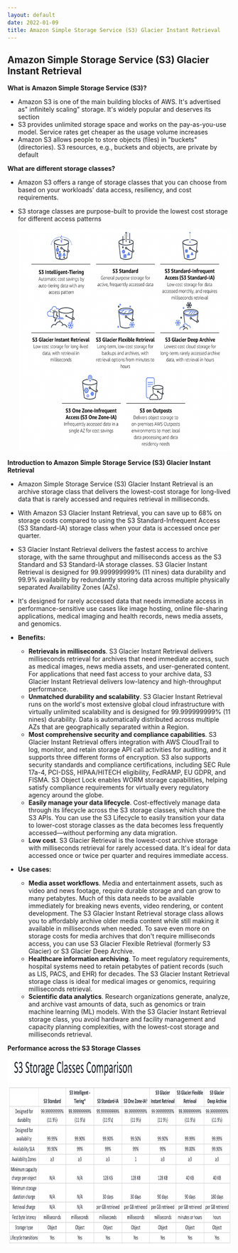 ```yaml
---
layout: default
date: 2022-01-09
title: Amazon Simple Storage Service (S3) Glacier Instant Retrieval
---
```


## Amazon Simple Storage Service (S3) Glacier Instant Retrieval

**What is Amazon Simple Storage Service (S3)?**
- Amazon S3 is one of the main building blocks of AWS. It's advertised as" infinitely scaling" storage. It's widely popular and deserves its section
- S3 provides unlimited storage space and works on the pay-as-you-use model. Service rates get cheaper as the usage volume increases
- Amazon S3 allows people to store objects (files) in "buckets" (directories). S3 resources, e.g., buckets and objects, are private by default

**What are different storage classes?**
- Amazon S3 offers a range of storage classes that you can choose from based on your workloads' data access, resiliency, and cost requirements.
- S3 storage classes are purpose-built to provide the lowest cost storage for different access patterns

  <img src="images/s3-glacier-instant/image1.png" class="inline" width="700" height="500"/>

**Introduction to Amazon Simple Storage Service (S3) Glacier Instant Retrieval**

- Amazon Simple Storage Service (S3) Glacier Instant Retrieval is an archive storage class that delivers the lowest-cost storage for long-lived data that is rarely accessed and requires retrieval in milliseconds.
- With Amazon S3 Glacier Instant Retrieval, you can save up to 68% on storage costs compared to using the S3 Standard-Infrequent Access (S3 Standard-IA) storage class when your data is accessed once per quarter.
- S3 Glacier Instant Retrieval delivers the fastest access to archive storage, with the same throughput and milliseconds access as the S3 Standard and S3 Standard-IA storage classes. S3 Glacier Instant Retrieval is designed for 99.999999999% (11 nines) data durability and 99.9% availability by redundantly storing data across multiple physically separated Availability Zones (AZs).
- It's designed for rarely accessed data that needs immediate access in performance-sensitive use cases like image hosting, online file-sharing applications, medical imaging and health records, news media assets, and genomics.
- **Benefits:**

  - **Retrievals in milliseconds**. S3 Glacier Instant Retrieval delivers milliseconds retrieval for archives that need immediate access, such as medical images, news
  media assets, and user-generated content. For applications that need fast access to your archive data, S3 Glacier Instant Retrieval delivers low-latency and
  high-throughput performance.
  - **Unmatched durability and scalability**. S3 Glacier Instant Retrieval runs on the world's most extensive global cloud infrastructure with virtually unlimited scalability
  and is designed for 99.999999999% (11 nines) durability. Data is automatically distributed across multiple AZs that are geographically separated within a
  Region.
  - **Most comprehensive security and compliance capabilities**. S3 Glacier Instant Retrieval offers integration with AWS CloudTrail to log, monitor, and retain
  storage API call activities for auditing, and it supports three different forms of encryption. S3 also supports security standards and compliance certifications, including SEC Rule 17a-4, PCI-DSS, HIPAA/HITECH eligibility, FedRAMP, EU GDPR, and FISMA. S3 Object Lock enables WORM storage capabilities, helping satisfy compliance requirements for virtually every regulatory agency around the globe.
  - **Easily manage your data lifecycle**. Cost-effectively manage data through its lifecycle across the S3 storage classes, which share the S3 APIs. You can use the S3 Lifecycle to easily transition your data to lower-cost storage classes as the data becomes less frequently accessed—without performing any data migration.
  - **Low cost**. S3 Glacier Retrieval is the lowest-cost archive storage with milliseconds retrieval for rarely accessed data. It's ideal for data accessed once or twice per quarter and requires immediate access.
- **Use cases:**

  - **Media asset workflows**. Media and entertainment assets, such as video and news footage, require durable storage and can grow to many petabytes. Much of this data needs to be available immediately for breaking news events, video rendering, or content development. The S3 Glacier Instant Retrieval storage class allows you to affordably archive older media content while still making it available in milliseconds when needed. To save even more on storage costs for media archives that don't require milliseconds access, you can use S3 Glacier Flexible Retrieval (formerly S3 Glacier) or S3 Glacier Deep Archive.
  - **Healthcare information archiving**. To meet regulatory requirements, hospital systems need to retain petabytes of patient records (such as LIS, PACS, and EHR) for decades. The S3 Glacier Instant Retrieval storage class is ideal for medical images or genomics, requiring milliseconds retrieval.
  - **Scientific data analytics**. Research organizations generate, analyze, and archive vast amounts of data, such as genomics or train machine learning (ML) models. With the S3 Glacier Instant Retrieval storage class, you avoid hardware and facility management and capacity planning complexities, with the lowest-cost storage and milliseconds retrieval.

**Performance across the S3 Storage Classes**
 
  <img src="images/s3-glacier-instant/image2.png" class="inline" width="800" height="425"/>
